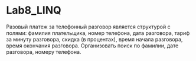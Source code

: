 # Lab8_LINQ
Разовый платеж за телефонный разговор является структурой с полями: фамилия плательщика, номер телефона, дата разговора, тариф за минуту разговора, скидка (в процентах), время начала разговора, время окончания разговора. Организовать поиск по фамилии, дате разговора, номеру телефона.
